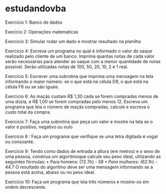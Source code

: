# estudandovba


Exercicio 1: Banco de dados

Execicio 2: Operações matematicas

Exercicio 3: Simular rodar um dado e mostrar resultado na planilha

Exercicio 4: Escreva um programa no qual é informado o valor do saque realizado pelo cliente de um banco. Imprima quantas notas de cada valor serão necessárias para atender ao saque com a menor quantidade de notas possível. Serão utilizadas notas de 100, 50, 20, 10, 2 e 1 real.

Exercicio 5: Escrever uma subrotina que imprima uma mensagem na tela informando o maior número: se o que está na célula D9, o que está na célula F6 ou se são iguais.

Exercicio 6: As maçãs custam R$ 1,30 cada se forem compradas menos de uma dúzia, e R$ 1,00 se forem compradas pelo menos 12. Escreva um programa que leia o número de maçãs compradas, calcule e escreva o custo total da compra.

Exercicio 7: Faça uma subrotina que peça um valor e mostre na tela se o valor é positivo, negativo ou nulo

Exercicio 8 : Faça um programa que verifique se uma letra digitada é vogal ou consoante.

Exercicio 9: Tendo como dados de entrada a altura (em metros) e o sexo de uma pessoa, construa um algoritmoque calcule seu peso ideal, utilizando as seguintes fórmulas:
• Para homens: (72.7*h) - 58
• Para mulheres: (62.1*h) - 44.7
O resultado do algoritmo deve ser uma mensagem informando se a pessoa está acima, abaixo ou no peso ideal.

Exercicio 10: Faça um programa que leia três números e mostre-os em ordem decrescente.
